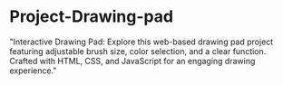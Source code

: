 # Project-Drawing-pad
"Interactive Drawing Pad: Explore this web-based drawing pad project featuring adjustable brush size, color selection, and a clear function. Crafted with HTML, CSS, and JavaScript for an engaging drawing experience."
